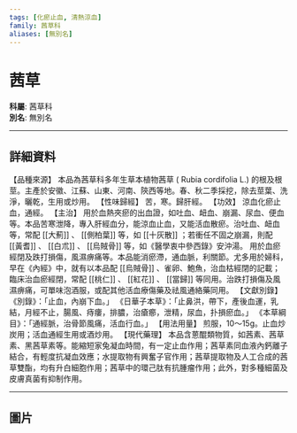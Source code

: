 ```yaml
---
tags: [化瘀止血, 清熱涼血]
family: 茜草科
aliases: [無別名]
---
```


# 茜草

**科屬**: 茜草科  
**別名**: 無別名  

---

## 詳細資料
【品種來源】
本品為茜草科多年生草本植物茜草 (
Rubia cordifolia
L.) 的根及根莖。主產於安徽、江蘇、山東、河南、陝西等地。春、秋二季採挖，除去莖葉、洗淨，曬乾，生用或炒用。
【性味歸經】
苦，寒。歸肝經。
【功效】
涼血化瘀止血，通經。
【主治】
用於血熱夾瘀的出血證，如吐血、衄血、崩漏、尿血、便血等。本品苦寒泄降，專入肝經血分，能涼血止血，又能活血散瘀。治吐血、衄血等，常配 [[大薊]] 、 [[側柏葉]] 等，如 [[十灰散]] ；若衝任不固之崩漏，則配 [[黃耆]] 、 [[白朮]] 、 [[烏賊骨]] 等，如《醫學衷中參西錄》安沖湯。
用於血瘀經閉及跌打損傷，風濕痹痛等。本品能消瘀滯，通血脈，利關節。尤多用於婦科，早在《內經》中，就有以本品配 [[烏賊骨]] 、雀卵、鮑魚，治血枯經閉的記載；臨床治血瘀經閉，常配 [[桃仁]] 、 [[紅花]] 、 [[當歸]] 等同用。治跌打損傷及風濕痹痛，可單味泡酒服，或配其他活血療傷藥及祛風通絡藥同用。
【文獻別錄】
《別錄》：「止血，內崩下血。」
《日華子本草》：「止鼻洪，帶下，產後血運，乳結，月經不止，腸風、痔瘻，排膿，治瘡癤，泄精，尿血，扑損瘀血。」
《本草綱目》：「通經脈，治骨節風痛，活血行血。」
【用法用量】
煎服，10～15g。止血炒炭用；活血通經生用或酒炒用。
【現代藥理】
本品含蒽醌類物質，如茜素、茜草素、黑茜草素等。能縮短家兔凝血時間，有一定止血作用；茜草素同血液內鈣離子結合，有輕度抗凝血效應；水提取物有興奮子官作用；茜草提取物及人工合成的茜草雙酯，均有升白細胞作用；茜草中的環己肽有抗腫瘤作用；此外，對多種細菌及皮膚真菌有抑制作用。

---

## 圖片

